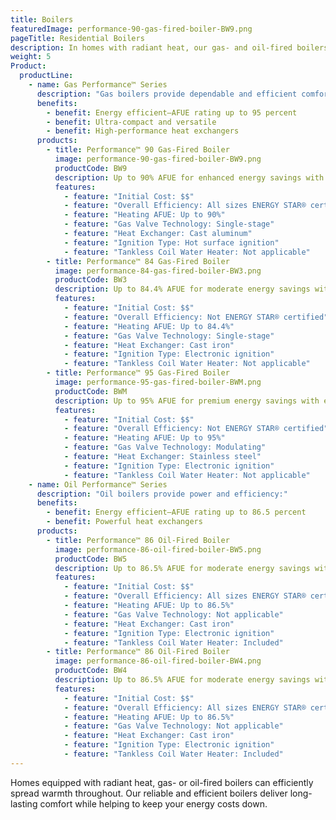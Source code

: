 ```yaml
---
title: Boilers
featuredImage: performance-90-gas-fired-boiler-BW9.png
pageTitle: Residential Boilers
description: In homes with radiant heat, our gas- and oil-fired boilers efficiently power your system and spread warmth. Find a boiler today.
weight: 5
Product:
  productLine:
    - name: Gas Performance™ Series
      description: "Gas boilers provide dependable and efficient comfort:"
      benefits:
        - benefit: Energy efficient—AFUE rating up to 95 percent
        - benefit: Ultra-compact and versatile
        - benefit: High-performance heat exchangers
      products:
        - title: Performance™ 90 Gas-Fired Boiler
          image: performance-90-gas-fired-boiler-BW9.png
          productCode: BW9
          description: Up to 90% AFUE for enhanced energy savings with standard comfort features.
          features:
            - feature: "Initial Cost: $$"
            - feature: "Overall Efficiency: All sizes ENERGY STAR® certified"
            - feature: "Heating AFUE: Up to 90%"
            - feature: "Gas Valve Technology: Single-stage"
            - feature: "Heat Exchanger: Cast aluminum"
            - feature: "Ignition Type: Hot surface ignition"
            - feature: "Tankless Coil Water Heater: Not applicable"
        - title: Performance™ 84 Gas-Fired Boiler
          image: performance-84-gas-fired-boiler-BW3.png
          productCode: BW3
          description: Up to 84.4% AFUE for moderate energy savings with standard comfort features.
          features:
            - feature: "Initial Cost: $$"
            - feature: "Overall Efficiency: Not ENERGY STAR® certified"
            - feature: "Heating AFUE: Up to 84.4%"
            - feature: "Gas Valve Technology: Single-stage"
            - feature: "Heat Exchanger: Cast iron"
            - feature: "Ignition Type: Electronic ignition"
            - feature: "Tankless Coil Water Heater: Not applicable"
        - title: Performance™ 95 Gas-Fired Boiler
          image: performance-95-gas-fired-boiler-BWM.png
          productCode: BWM
          description: Up to 95% AFUE for premium energy savings with enhanced comfort features.
          features:
            - feature: "Initial Cost: $$"
            - feature: "Overall Efficiency: Not ENERGY STAR® certified"
            - feature: "Heating AFUE: Up to 95%"
            - feature: "Gas Valve Technology: Modulating"
            - feature: "Heat Exchanger: Stainless steel"
            - feature: "Ignition Type: Electronic ignition"
            - feature: "Tankless Coil Water Heater: Not applicable"
    - name: Oil Performance™ Series
      description: "Oil boilers provide power and efficiency:"
      benefits:
        - benefit: Energy efficient—AFUE rating up to 86.5 percent
        - benefit: Powerful heat exchangers
      products:
        - title: Performance™ 86 Oil-Fired Boiler
          image: performance-86-oil-fired-boiler-BW5.png
          productCode: BW5
          description: Up to 86.5% AFUE for moderate energy savings with standard comfort features.
          features:
            - feature: "Initial Cost: $$"
            - feature: "Overall Efficiency: All sizes ENERGY STAR® certified"
            - feature: "Heating AFUE: Up to 86.5%"
            - feature: "Gas Valve Technology: Not applicable"
            - feature: "Heat Exchanger: Cast iron"
            - feature: "Ignition Type: Electronic ignition"
            - feature: "Tankless Coil Water Heater: Included"
        - title: Performance™ 86 Oil-Fired Boiler
          image: performance-86-oil-fired-boiler-BW4.png
          productCode: BW4
          description: Up to 86.5% AFUE for moderate energy savings with standard comfort features.
          features:
            - feature: "Initial Cost: $$"
            - feature: "Overall Efficiency: All sizes ENERGY STAR® certified"
            - feature: "Heating AFUE: Up to 86.5%"
            - feature: "Gas Valve Technology: Not applicable"
            - feature: "Heat Exchanger: Cast iron"
            - feature: "Ignition Type: Electronic ignition"
            - feature: "Tankless Coil Water Heater: Included"
---
```


Homes equipped with radiant heat, gas- or oil-fired boilers can efficiently spread warmth throughout. Our reliable and efficient boilers deliver long-lasting comfort while helping to keep your energy costs down.
